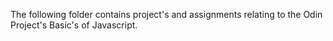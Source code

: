 The following folder contains project's and assignments relating to the Odin Project's Basic's of Javascript.
